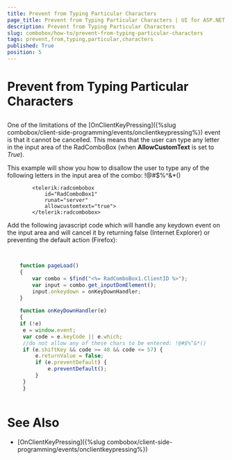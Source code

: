 ```yaml
---
title: Prevent from Typing Particular Characters
page_title: Prevent from Typing Particular Characters | UI for ASP.NET AJAX Documentation
description: Prevent from Typing Particular Characters
slug: combobox/how-to/prevent-from-typing-particular-characters
tags: prevent,from,typing,particular,characters
published: True
position: 5
---
```


# Prevent from Typing Particular Characters



## 

One of the limitations of the [OnClientKeyPressing]({%slug combobox/client-side-programming/events/onclientkeypressing%}) event is that it cannot be cancelled. This means that the user can type any letter in the input area of the RadComboBox (when __AllowCustomText__ is set to *True*).

This example will show you how to disallow the user to type any of the following letters in the input area of the combo: !@#$%^&*()

````ASPNET
	    <telerik:radcombobox 
	        id="RadComboBox1"
	        runat="server" 
	        allowcustomtext="true">
	    </telerik:radcombobox>
````



Add the following javascript code which will handle any keydown event on the input area and will cancel it by returning false (Internet Explorer) or preventing the default action (Firefox):

````JavaScript
	     
	
	function pageLoad()
	{    
	    var combo = $find("<%= RadComboBox1.ClientID %>");    
	    var input = combo.get_inputDomElement();    
	    input.onkeydown = onKeyDownHandler;
	}
	
	function onKeyDownHandler(e)
	{    
	if (!e)       
	 e = window.event;           
	 var code = e.keyCode || e.which;
	 //do not allow any of these chars to be entered: !@#$%^&*()    
	 if (e.shiftKey && code >= 48 && code <= 57) {
	     e.returnValue = false;
	     if (e.preventDefault) {
	         e.preventDefault();
	     }
	 }        
	 }  
				
````



# See Also

 * [OnClientKeyPressing]({%slug combobox/client-side-programming/events/onclientkeypressing%})
